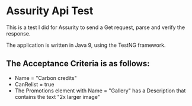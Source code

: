 # Assurity Api Test

This is a test I did for Assurity to send a Get request, parse and verify the response.

The application is written in Java 9, using the TestNG framework.

## The Acceptance Criteria is as follows:

* Name = "Carbon credits"
* CanRelist = true
* The Promotions element with Name = "Gallery" has a Description that contains the text "2x larger image"